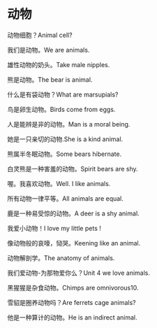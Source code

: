 # 动物

<p><span class="chinese">动物细胞？</span><span class="english">Animal cell?</span></p>

<p><span class="chinese">我们是动物。</span><span class="english">We are animals.</span></p>

<p><span class="chinese">雄性动物的奶头。</span><span class="english">Take male nipples.</span></p>

<p><span class="chinese">熊是动物。</span><span class="english">The bear is animal.</span></p>

<p><span class="chinese">什么是有袋动物？</span><span class="english">What are marsupials?</span></p>

<p><span class="chinese">鸟是卵生动物。</span><span class="english">Birds come from eggs.</span></p>

<p><span class="chinese">人是能辨是非的动物。</span><span class="english">Man is a moral being.</span></p>

<p><span class="chinese">她是一只亲切的动物.</span><span class="english">She is a kind animal.</span></p>

<p><span class="chinese">熊属半冬眠动物。</span><span class="english">Some bears hibernate.</span></p>

<p><span class="chinese">白灵熊是一种害羞的动物。</span><span class="english">Spirit bears are shy.</span></p>

<p><span class="chinese">喔。我喜欢动物。</span><span class="english">Well. I like animals.</span></p>

<p><span class="chinese">所有动物一律平等。</span><span class="english">All animals are equal.</span></p>

<p><span class="chinese">鹿是一种易受惊的动物。</span><span class="english">A deer is a shy animal.</span></p>

<p><span class="chinese">我爱小动物！</span><span class="english">I love my little pets !</span></p>

<p><span class="chinese">像动物般的哀嚎，恸哭。</span><span class="english">Keening like an animal.</span></p>

<p><span class="chinese">动物解剖学。</span><span class="english">The anatomy of animals.</span></p>

<p><span class="chinese">我们爱动物-为那物爱你么？</span><span class="english">Unit 4 we love animals.</span></p>

<p><span class="chinese">黑猩猩是杂食动物。</span><span class="english">Chimps are omnivorous10.</span></p>

<p><span class="chinese">雪貂是圈养动物吗？</span><span class="english">Are ferrets cage animals?</span></p>

<p><span class="chinese">他是一种算计的动物。</span><span class="english">He is an indirect animal.</span></p>

